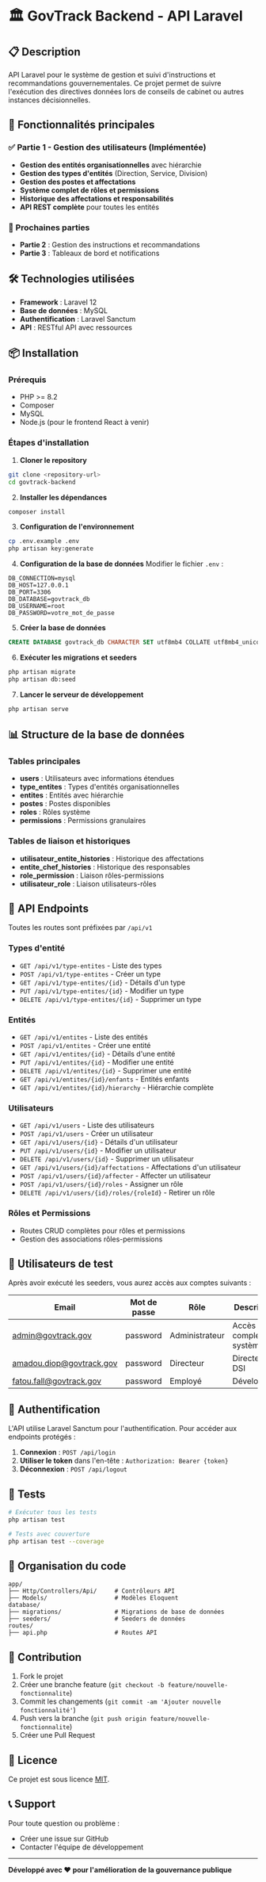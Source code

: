 # 🏛️ GovTrack Backend - API Laravel

## 📋 Description
API Laravel pour le système de gestion et suivi d'instructions et recommandations gouvernementales. Ce projet permet de suivre l'exécution des directives données lors de conseils de cabinet ou autres instances décisionnelles.

## 🚀 Fonctionnalités principales

### ✅ Partie 1 - Gestion des utilisateurs (Implémentée)
- **Gestion des entités organisationnelles** avec hiérarchie
- **Gestion des types d'entités** (Direction, Service, Division)
- **Gestion des postes et affectations**
- **Système complet de rôles et permissions**
- **Historique des affectations et responsabilités**
- **API REST complète** pour toutes les entités

### 🔄 Prochaines parties
- **Partie 2** : Gestion des instructions et recommandations
- **Partie 3** : Tableaux de bord et notifications

## 🛠️ Technologies utilisées
- **Framework** : Laravel 12
- **Base de données** : MySQL
- **Authentification** : Laravel Sanctum
- **API** : RESTful API avec ressources

## 📦 Installation

### Prérequis
- PHP >= 8.2
- Composer
- MySQL
- Node.js (pour le frontend React à venir)

### Étapes d'installation

1. **Cloner le repository**
```bash
git clone <repository-url>
cd govtrack-backend
```

2. **Installer les dépendances**
```bash
composer install
```

3. **Configuration de l'environnement**
```bash
cp .env.example .env
php artisan key:generate
```

4. **Configuration de la base de données**
Modifier le fichier `.env` :
```env
DB_CONNECTION=mysql
DB_HOST=127.0.0.1
DB_PORT=3306
DB_DATABASE=govtrack_db
DB_USERNAME=root
DB_PASSWORD=votre_mot_de_passe
```

5. **Créer la base de données**
```sql
CREATE DATABASE govtrack_db CHARACTER SET utf8mb4 COLLATE utf8mb4_unicode_ci;
```

6. **Exécuter les migrations et seeders**
```bash
php artisan migrate
php artisan db:seed
```

7. **Lancer le serveur de développement**
```bash
php artisan serve
```

## 📊 Structure de la base de données

### Tables principales
- **users** : Utilisateurs avec informations étendues
- **type_entites** : Types d'entités organisationnelles
- **entites** : Entités avec hiérarchie
- **postes** : Postes disponibles
- **roles** : Rôles système
- **permissions** : Permissions granulaires

### Tables de liaison et historiques
- **utilisateur_entite_histories** : Historique des affectations
- **entite_chef_histories** : Historique des responsables
- **role_permission** : Liaison rôles-permissions
- **utilisateur_role** : Liaison utilisateurs-rôles

## 🔌 API Endpoints

Toutes les routes sont préfixées par `/api/v1`

### Types d'entité
- `GET /api/v1/type-entites` - Liste des types
- `POST /api/v1/type-entites` - Créer un type
- `GET /api/v1/type-entites/{id}` - Détails d'un type
- `PUT /api/v1/type-entites/{id}` - Modifier un type
- `DELETE /api/v1/type-entites/{id}` - Supprimer un type

### Entités
- `GET /api/v1/entites` - Liste des entités
- `POST /api/v1/entites` - Créer une entité
- `GET /api/v1/entites/{id}` - Détails d'une entité
- `PUT /api/v1/entites/{id}` - Modifier une entité
- `DELETE /api/v1/entites/{id}` - Supprimer une entité
- `GET /api/v1/entites/{id}/enfants` - Entités enfants
- `GET /api/v1/entites/{id}/hierarchy` - Hiérarchie complète

### Utilisateurs
- `GET /api/v1/users` - Liste des utilisateurs
- `POST /api/v1/users` - Créer un utilisateur
- `GET /api/v1/users/{id}` - Détails d'un utilisateur
- `PUT /api/v1/users/{id}` - Modifier un utilisateur
- `DELETE /api/v1/users/{id}` - Supprimer un utilisateur
- `GET /api/v1/users/{id}/affectations` - Affectations d'un utilisateur
- `POST /api/v1/users/{id}/affecter` - Affecter un utilisateur
- `POST /api/v1/users/{id}/roles` - Assigner un rôle
- `DELETE /api/v1/users/{id}/roles/{roleId}` - Retirer un rôle

### Rôles et Permissions
- Routes CRUD complètes pour rôles et permissions
- Gestion des associations rôles-permissions

## 👥 Utilisateurs de test

Après avoir exécuté les seeders, vous aurez accès aux comptes suivants :

| Email | Mot de passe | Rôle | Description |
|-------|--------------|------|-------------|
| admin@govtrack.gov | password | Administrateur | Accès complet au système |
| amadou.diop@govtrack.gov | password | Directeur | Directeur DSI |
| fatou.fall@govtrack.gov | password | Employé | Développeur |

## 🔐 Authentification

L'API utilise Laravel Sanctum pour l'authentification. Pour accéder aux endpoints protégés :

1. **Connexion** : `POST /api/login`
2. **Utiliser le token** dans l'en-tête : `Authorization: Bearer {token}`
3. **Déconnexion** : `POST /api/logout`

## 🧪 Tests

```bash
# Exécuter tous les tests
php artisan test

# Tests avec couverture
php artisan test --coverage
```

## 📁 Organisation du code

```
app/
├── Http/Controllers/Api/     # Contrôleurs API
├── Models/                   # Modèles Eloquent
database/
├── migrations/               # Migrations de base de données
├── seeders/                  # Seeders de données
routes/
├── api.php                   # Routes API
```

## 🤝 Contribution

1. Fork le projet
2. Créer une branche feature (`git checkout -b feature/nouvelle-fonctionnalite`)
3. Commit les changements (`git commit -am 'Ajouter nouvelle fonctionnalité'`)
4. Push vers la branche (`git push origin feature/nouvelle-fonctionnalite`)
5. Créer une Pull Request

## 📝 Licence

Ce projet est sous licence [MIT](LICENSE).

## 📞 Support

Pour toute question ou problème :
- Créer une issue sur GitHub
- Contacter l'équipe de développement

---

**Développé avec ❤️ pour l'amélioration de la gouvernance publique**
